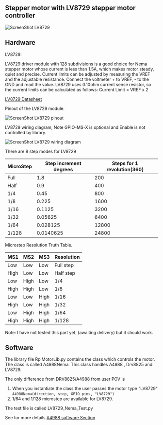 Stepper motor with LV8729 stepper motor controller
--------------------------------------------  


![ScreenShot LV8729](https://github.com/gavinlyonsrepo/RpiMotorLib/blob/master/extra/images/LV8729pic.jpg)

Hardware
------------------------------------

LV8729:


LV8729 driver module with 128 subdivisions is a good choice for Nema stepper motor whose current is less than 1.5A, 
which makes motor steady, quiet and precise.
Current limits can be adjusted by measuring the VREF and the adjustable resistance. Connect 
the voltmeter + to VREF, - to the GND and read the value. 
LV8729 uses 0.10ohm current sense resistor, so the current limits can be calculated as follows: Current Limit = VREF x 2

[LV8729 Datasheet](https://www.onsemi.com/pdf/datasheet/lv8729v-d.pdf)


Pinout of the LV8729 module:

![ScreenShot LV8729 pinout](https://github.com/gavinlyonsrepo/RpiMotorLib/blob/master/extra/images/LV8729pinout.jpg)


LV8729 wiring diagram, Note GPIO-MS-X is optional and Enable is not controlled by library.

![ScreenShot LV8729 wiring diagram](https://github.com/gavinlyonsrepo/RpiMotorLib/blob/master/extra/images/LV8729wiring.jpg)


There are 8 step modes for LV8729

| MicroStep| Step increment degrees | Steps for 1 revolution(360) |
| ------ | ------ |  ------ |
| Full | 1.8 | 200 |
| Half | 0.9 | 400 |
| 1/4 | 0.45 | 800 |
| 1/8 | 0.225 | 1600 |
| 1/16 | 0.1125 | 3200 |
| 1/32 | 0.05625 | 6400 |
| 1/64 | 0.028125 | 12800 |
| 1/128 | 0.0140625 | 24800 |

Microstep Resolution Truth Table.
 
| MS1 | MS2 | MS3 |  Resolution |
| --- | --- | --- | --- |
| Low | Low |Low | Full step | 
| High | Low | Low | Half step |
| Low | High | Low | 1/4 |
| High | High | Low | 1/8 |
| Low | Low | High | 1/16 |
| High | Low | High | 1/32 |
| Low | High | High | 1/64 |
| High | High | High | 1/128 |


Note: I have not tested this part yet, (awaiting delivery) but it should work.

Software
--------------------------------------------

The library file RpiMotorLib.py contains the class which controls 
the motor. The class is called A4988Nema. This class handles A4988 
, Drv8825 and LV8729. 

The only difference from DRV8825/A4988 from  user POV is 
1. When you instantiate  the class the user passes the motor type "LV8729"
`A4988Nema(direction, step, GPIO_pins, "LV8729")`
2.  1/64 and 1/128 microstep are available for LV8729. 

The test file is called LV8729_Nema_Test.py

See for more details [A4988 software Section](Nema11A4988.md) 


